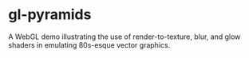gl-pyramids
===========

A WebGL demo illustrating the use of render-to-texture, blur, and glow shaders in emulating 80s-esque vector graphics.
